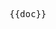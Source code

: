 <pre class="language-markdown">{{doc}}</pre>

<script setup>
import doc from './../../ui/element-plus.md?raw'
</script>